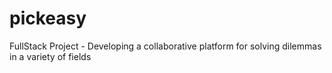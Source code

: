 # pickeasy
FullStack Project - Developing a collaborative platform for solving dilemmas in a variety of fields
